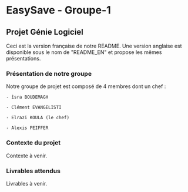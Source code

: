# EasySave - Groupe-1

## Projet Génie Logiciel

Ceci est la version française de notre README. Une version anglaise est disponible sous le nom de "README_EN" et propose les mêmes présentations.

### Présentation de notre groupe

Notre groupe de projet est composé de 4 membres dont un chef :

    - îsra BOUDEMAGH
    
    - Clément EVANGELISTI
    
    - Elrazi KOULA (le chef)
    
    - Alexis PEIFFER

### Contexte du projet

Contexte à venir.

### Livrables attendus

Livrables à venir.
